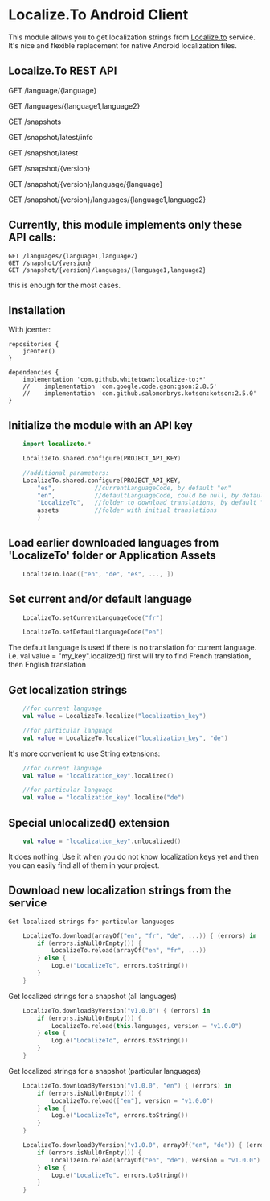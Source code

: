 # Localize.To Android Client

This module allows you to get localization strings from [Localize.to](https://localize.to) service.
It's nice and flexible replacement for native Android localization files.

## Localize.To REST API

GET /language/{language}

GET /languages/{language1,language2}

GET /snapshots

GET /snapshot/latest/info

GET /snapshot/latest

GET /snapshot/{version}

GET /snapshot/{version}/language/{language}

GET /snapshot/{version}/languages/{language1,language2}

## Currently, this module implements only these API calls:

    GET /languages/{language1,language2}
    GET /snapshot/{version}
    GET /snapshot/{version}/languages/{language1,language2}

this is enough for the most cases.

## Installation

With jcenter:

    repositories {
        jcenter()
    }

    dependencies {
        implementation 'com.github.whitetown:localize-to:*'
        //    implementation 'com.google.code.gson:gson:2.8.5'
        //    implementation 'com.github.salomonbrys.kotson:kotson:2.5.0'
    }


## Initialize the module with an API key

```kotlin
    import localizeto.*

    LocalizeTo.shared.configure(PROJECT_API_KEY)

    //additional parameters:
    LocalizeTo.shared.configure(PROJECT_API_KEY,
        "es",           //currentLanguageCode, by default "en"
        "en",           //defaultLanguageCode, could be null, by default "en"
        "LocalizeTo",   //folder to download translations, by default "LocalizeTo"
        assets          //folder with initial translations
        )
```

## Load earlier downloaded languages from 'LocalizeTo' folder or Application Assets

```kotlin
    LocalizeTo.load(["en", "de", "es", ..., ])

```

## Set current and/or default language

```swift
    LocalizeTo.setCurrentLanguageCode("fr")

    LocalizeTo.setDefaultLanguageCode("en")
```

The default language is used if there is no translation for current language.
i.e.
val value = "my_key".localized()
first will try to find French translation, then English translation


## Get localization strings

```kotlin
    //for current language
    val value = LocalizeTo.localize("localization_key")

    //for particular language
    val value = LocalizeTo.localize("localization_key", "de")
```

It's more convenient to use String extensions:

```kotlin
    //for current language
    val value = "localization_key".localized()

    //for particular language
    val value = "localization_key".localize("de")
```

## Special unlocalized() extension

```kotlin
    val value = "localization_key".unlocalized()
```

It does nothing.
Use it when you do not know localization keys yet and then you can easily find all of them in your project.

## Download new localization strings from the service

    Get localized strings for particular languages

```kotlin
    LocalizeTo.download(arrayOf("en", "fr", "de", ...)) { (errors) in
        if (errors.isNullOrEmpty()) {
            LocalizeTo.reload(arrayOf("en", "fr", ...))
        } else {
            Log.e("LocalizeTo", errors.toString())
        }
    }

```

Get localized strings for a snapshot (all languages)

```kotlin
    LocalizeTo.downloadByVersion("v1.0.0") { (errors) in
        if (errors.isNullOrEmpty()) {
            LocalizeTo.reload(this.languages, version = "v1.0.0")
        } else {
            Log.e("LocalizeTo", errors.toString())
        }
    }

```

Get localized strings for a snapshot (particular languages)

```kotlin
    LocalizeTo.downloadByVersion("v1.0.0", "en") { (errors) in
        if (errors.isNullOrEmpty()) {
            LocalizeTo.reload(["en"], version = "v1.0.0")
        } else {
            Log.e("LocalizeTo", errors.toString())
        }
    }

    LocalizeTo.downloadByVersion("v1.0.0", arrayOf("en", "de")) { (errors) in
        if (errors.isNullOrEmpty()) {
            LocalizeTo.reload(arrayOf("en", "de"), version = "v1.0.0")
        } else {
            Log.e("LocalizeTo", errors.toString())
        }
    }
```

